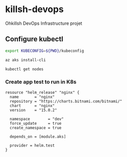 # killsh-devops

Ohkillsh DevOps Infrastructure projet

## Configure kubectl

```bash
export KUBECONFIG=${PWD}/kubeconfig

az aks install-cli

kubectl get nodes 
```

### Create app test to run in K8s

```ỳaml
resource "helm_release" "nginx" {
  name       = "nginx"
  repository = "https://charts.bitnami.com/bitnami/"
  chart      = "nginx"
  version    = "15.0.2"

  namespace        = "dev"
  force_update     = true
  create_namespace = true

  depends_on = [module.aks]

  provider = helm.test
}

```